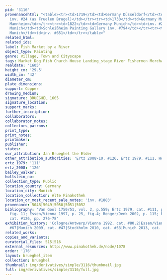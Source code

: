 ```yaml
---
pid: '3116'
provenancehtml: "<table><tr><td>1719</td><td>Germany Düsseldorf</td><td>Galerie Düsseldorf
  inv. #24 (as Fruelen Brugel)</td></tr><tr><td>1730</td><td>Germany Mannheim</td><td>Galerie
  Mannheim</td></tr><tr><td>1822</td><td>Germany Munich</td><td>inv. #2002</td></tr><tr><td>1830</td><td>Germany
  Munich</td><td>Schleißheim Painting Gallery inv. #794</td></tr><tr><td>1905</td><td>Germany
  Munich</td><td>inv. #651</td></tr></table>"
related_html:
related_ids:
label: Fish Market by a River
object_type: Painting
genre: Village, Town and Cityscape
tags: Market Dog Fish Church House Landing_stage River Fishermen Merchants Boat
realdate: '1605'
height_cm: '29.5'
width_cm: '42'
diameter_cm:
plate_dimensions:
support: Copper
drawing_medium:
signature: BRUEGHEL 1605
signature_location:
support_marks:
further_inscription:
collaborators:
collaborator_notes:
collectors_patrons:
print_type:
print_notes:
printmaker:
publisher:
states:
our_attribution: Jan Brueghel the Elder
other_attribution_authorities: 'Ertz 2008-10, #126, Ertz 1979, #111, Honig database'
ertz_1979: '111'
ertz_2008: '126'
bailey_walker:
hollstein_no:
collection_type: Public
location_country: Germany
location_city: Munich
location_collection: Alte Pinakothek
location_or_most_recent_sale_notes: 'inv. #1883'
provenance: 5048|5049|5050|5051|5052
bibliography: 'Van Gool 1750/51, vol. 2, p.559; Ertz 1979, cat. #111, pp. 41, 576,
  fig. 11; Essen/Vienna 1997, p. 25, fig.4; Renger/Denk 2002, p. 115; Ertz 2008-10,
  cat. #126, pp. 276-78'
exhibition_history: 'Cologne/Antwerp/Vienna 1992, cat. #80.2|Essen/Vienna 2003, cat.
  #67|Munich 2009, cat. #47|Stockholm 2010, cat. #53|Munich 2013, cat. #46'
related_works:
copies_and_variants:
curatorial_files: 515|516
external_resources: http://www.pinakothek.de/node/1078
order: '176'
layout: brueghel_item
collection: brueghel
thumbnail: img/derivatives/simple/3116/thumbnail.jpg
full: img/derivatives/simple/3116/full.jpg
---
```

